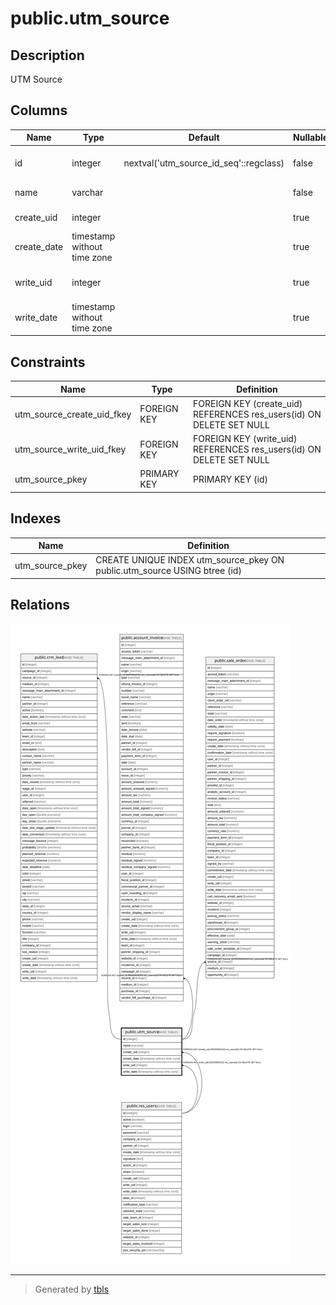 # public.utm_source

## Description

UTM Source

## Columns

| Name | Type | Default | Nullable | Children | Parents | Comment |
| ---- | ---- | ------- | -------- | -------- | ------- | ------- |
| id | integer | nextval('utm_source_id_seq'::regclass) | false | [public.crm_lead](public.crm_lead.md) [public.account_invoice](public.account_invoice.md) [public.sale_order](public.sale_order.md) |  |  |
| name | varchar |  | false |  |  | Source Name |
| create_uid | integer |  | true |  | [public.res_users](public.res_users.md) | Created by |
| create_date | timestamp without time zone |  | true |  |  | Created on |
| write_uid | integer |  | true |  | [public.res_users](public.res_users.md) | Last Updated by |
| write_date | timestamp without time zone |  | true |  |  | Last Updated on |

## Constraints

| Name | Type | Definition |
| ---- | ---- | ---------- |
| utm_source_create_uid_fkey | FOREIGN KEY | FOREIGN KEY (create_uid) REFERENCES res_users(id) ON DELETE SET NULL |
| utm_source_write_uid_fkey | FOREIGN KEY | FOREIGN KEY (write_uid) REFERENCES res_users(id) ON DELETE SET NULL |
| utm_source_pkey | PRIMARY KEY | PRIMARY KEY (id) |

## Indexes

| Name | Definition |
| ---- | ---------- |
| utm_source_pkey | CREATE UNIQUE INDEX utm_source_pkey ON public.utm_source USING btree (id) |

## Relations

![er](public.utm_source.svg)

---

> Generated by [tbls](https://github.com/k1LoW/tbls)
